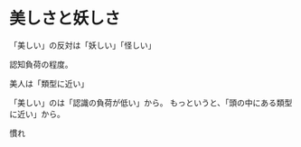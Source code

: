 # 美しさと妖しさ

「美しい」の反対は「妖しい」「怪しい」

認知負荷の程度。

美人は「類型に近い」

「美しい」のは「認識の負荷が低い」から。
もっというと、「頭の中にある類型に近い」から。

慣れ
